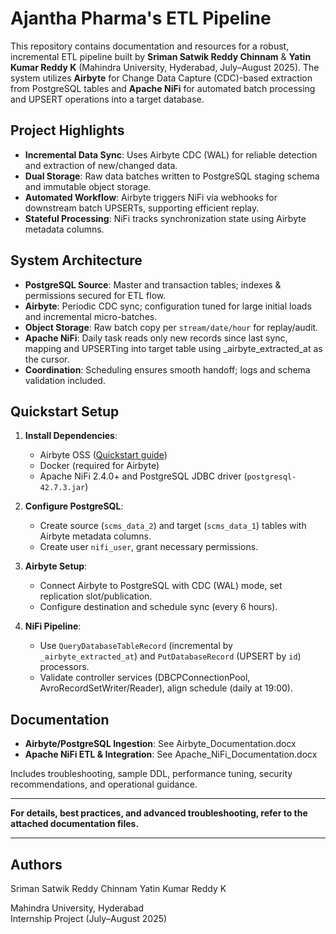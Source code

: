 # Ajantha Pharma's ETL Pipeline

This repository contains documentation and resources for a robust, incremental ETL pipeline built by **Sriman Satwik Reddy Chinnam** & **Yatin Kumar Reddy K** (Mahindra University, Hyderabad, July–August 2025). The system utilizes **Airbyte** for Change Data Capture (CDC)-based extraction from PostgreSQL tables and **Apache NiFi** for automated batch processing and UPSERT operations into a target database.

## Project Highlights

- **Incremental Data Sync**: Uses Airbyte CDC (WAL) for reliable detection and extraction of new/changed data.
- **Dual Storage**: Raw data batches written to PostgreSQL staging schema and immutable object storage.
- **Automated Workflow**: Airbyte triggers NiFi via webhooks for downstream batch UPSERTs, supporting efficient replay.
- **Stateful Processing**: NiFi tracks synchronization state using Airbyte metadata columns.

## System Architecture

- **PostgreSQL Source**: Master and transaction tables; indexes & permissions secured for ETL flow.
- **Airbyte**: Periodic CDC sync; configuration tuned for large initial loads and incremental micro-batches.
- **Object Storage**: Raw batch copy per `stream/date/hour` for replay/audit.
- **Apache NiFi**: Daily task reads only new records since last sync, mapping and UPSERTing into target table using _airbyte_extracted_at as the cursor.
- **Coordination**: Scheduling ensures smooth handoff; logs and schema validation included.

## Quickstart Setup

1. **Install Dependencies**:
   - Airbyte OSS ([Quickstart guide](https://docs.airbyte.com/platform/using-airbyte/getting-started/oss-quickstart))
   - Docker (required for Airbyte)
   - Apache NiFi 2.4.0+ and PostgreSQL JDBC driver (`postgresql-42.7.3.jar`)

2. **Configure PostgreSQL**:
   - Create source (`scms_data_2`) and target (`scms_data_1`) tables with Airbyte metadata columns.
   - Create user `nifi_user`, grant necessary permissions.

3. **Airbyte Setup**:
   - Connect Airbyte to PostgreSQL with CDC (WAL) mode, set replication slot/publication.
   - Configure destination and schedule sync (every 6 hours).

4. **NiFi Pipeline**:
   - Use `QueryDatabaseTableRecord` (incremental by `_airbyte_extracted_at`) and `PutDatabaseRecord` (UPSERT by `id`) processors.
   - Validate controller services (DBCPConnectionPool, AvroRecordSetWriter/Reader), align schedule (daily at 19:00).

## Documentation

- **Airbyte/PostgreSQL Ingestion**: See Airbyte_Documentation.docx
- **Apache NiFi ETL & Integration**: See Apache_NiFi_Documentation.docx

Includes troubleshooting, sample DDL, performance tuning, security recommendations, and operational guidance.

---

**For details, best practices, and advanced troubleshooting, refer to the attached documentation files.**

---

## Authors

Sriman Satwik Reddy Chinnam
Yatin Kumar Reddy K  

Mahindra University, Hyderabad  
Internship Project (July–August 2025)
